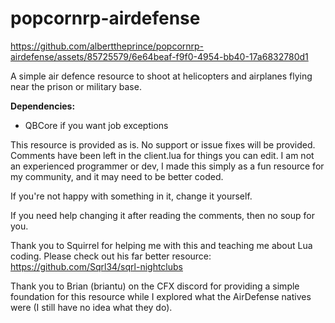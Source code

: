 # popcornrp-airdefense

https://github.com/alberttheprince/popcornrp-airdefense/assets/85725579/6e64beaf-f9f0-4954-bb40-17a6832780d1

A simple air defence resource to shoot at helicopters and airplanes flying near the prison or military base.

**Dependencies:**

- QBCore if you want job exceptions

This resource is provided as is. No support or issue fixes will be provided. Comments have been left in the client.lua for things you can edit. I am not an experienced programmer or dev, I made this simply as a fun resource for my community, and it may need to be better coded. 

If you're not happy with something in it, change it yourself.

If you need help changing it after reading the comments, then no soup for you.

Thank you to Squirrel for helping me with this and teaching me about Lua coding. Please check out his far better resource:
https://github.com/Sqrl34/sqrl-nightclubs

Thank you to Brian (briantu) on the CFX discord for providing a simple foundation for this resource while I explored what the AirDefense natives were (I still have no idea what they do).
